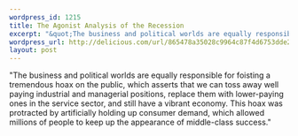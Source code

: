 ```yaml
--- 
wordpress_id: 1215
title: The Agonist Analysis of the Recession
excerpt: "&quot;The business and political worlds are equally responsible for foisting a tremendous hoax on the public, which asserts that we can toss away well paying industrial and managerial positions, replace them with lower-paying ones in the service sector, and still have a vibrant economy. This hoax was protracted by artificially holding up consumer demand, which allowed millions of people to keep up the appearance of middle-class success.&quot;"
wordpress_url: http://delicious.com/url/865478a35028c9964c87f4d6753dde29#jeremy6d
layout: post
---
```

&quot;The business and political worlds are equally responsible for foisting a tremendous hoax on the public, which asserts that we can toss away well paying industrial and managerial positions, replace them with lower-paying ones in the service sector, and still have a vibrant economy. This hoax was protracted by artificially holding up consumer demand, which allowed millions of people to keep up the appearance of middle-class success.&quot;
